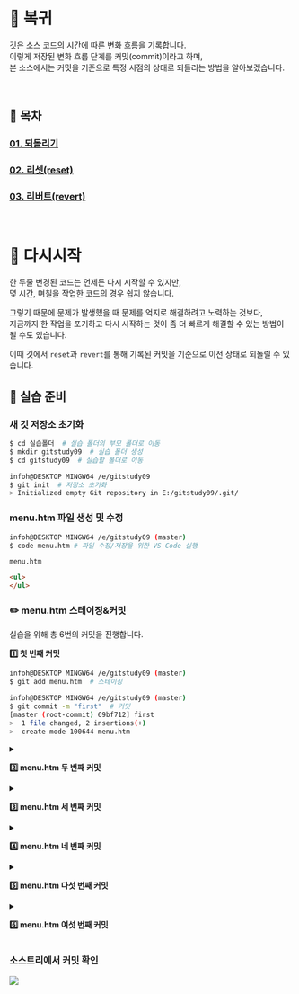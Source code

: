 # **:feet: 복귀**
깃은 소스 코드의 시간에 따른 변화 흐름을 기록합니다.<br>
이렇게 저장된 변화 흐름 단계를 커밋(commit)이라고 하며,<br>
본 소스에서는 커밋을 기준으로 특정 시점의 상태로 되돌리는 방법을 알아보겠습니다.

<br>

## **:bookmark: 목차**
### [**01. 되돌리기**](History.md)

### [**02. 리셋(reset)**](Current.md)

### [**03. 리버트(revert)**](source.md)

<br>

# **:repeat: 다시시작**
한 두줄 변경된 코드는 언제든 다시 시작할 수 있지만,<br>
몇 시간, 며칠을 작업한 코드의 경우 쉽지 않습니다.<br>

그렇기 때문에 문제가 발생했을 때 문제를 억지로 해결하려고 노력하는 것보다,<br>
지금까지 한 작업을 포기하고 다시 시작하는 것이 좀 더 빠르게 해결할 수 있는 방법이 될 수도 있습니다.<br>

이때 깃에서 `reset`과 `revert`를 통해 기록된 커밋을 기준으로 이전 상태로 되돌릴 수 있습니다.

## **:herb: 실습 준비**
### 새 깃 저장소 초기화
```bash
$ cd 실습폴더  # 실습 폴더의 부모 폴더로 이동
$ mkdir gitstudy09  # 실습 폴더 생성
$ cd gitstudy09  # 실습할 폴더로 이동

infoh@DESKTOP MINGW64 /e/gitstudy09
$ git init  # 저장소 초기화
> Initialized empty Git repository in E:/gitstudy09/.git/
```

### menu.htm 파일 생성 및 수정
```bash
infoh@DESKTOP MINGW64 /e/gitstudy09 (master)
$ code menu.htm # 파일 수정/저장을 위한 VS Code 실행
```
`menu.htm`
```html
<ul>
</ul>
```

### **:pencil2: menu.htm 스테이징&커밋**
실습을 위해 총 6번의 커밋을 진행합니다.<br>

**:one: 첫 번째 커밋**
```bash
infoh@DESKTOP MINGW64 /e/gitstudy09 (master)
$ git add menu.htm  # 스테이징

infoh@DESKTOP MINGW64 /e/gitstudy09 (master)
$ git commit -m "first"  # 커밋
[master (root-commit) 69bf712] first
>  1 file changed, 2 insertions(+)
>  create mode 100644 menu.htm
```
<!-------------------------------------------------------------->
<details>
<summary>

**:two: menu.htm 두 번째 커밋**

</summary>

<kbd>
<img src="https://user-images.githubusercontent.com/45596014/202429369-ece2797c-7f54-40af-9f4f-7de10c562b83.jpg">
</kbd>

```bash
infoh@DESKTOP MINGW64 /e/gitstudy09 (master)
$ git commit -am “menu1" menu1 등록 및 커밋
> [master b741eef] menu1
>  1 file changed, 1 insertion(+)
```

</details>
<!-------------------------------------------------------------->
<details>
<summary>

**:three: menu.htm 세 번째 커밋**

</summary>

<kbd>
<img src="https://user-images.githubusercontent.com/45596014/202429627-d4c21f7b-a9ec-4c65-94c5-13923a44e162.jpg">
</kbd>

```bash
infoh@DESKTOP MINGW64 /e/gitstudy09 (master)
$ git commit -am "menu2" menu2 등록 및 커밋
> [master f1c704f] menu2
>  1 file changed, 1 insertion(+)
```
</details>
<!-------------------------------------------------------------->
<details>
<summary>

**:four: menu.htm 네 번째 커밋**

</summary>

<kbd>
<img src="https://user-images.githubusercontent.com/45596014/202429973-534c5c9c-3a8b-41a1-8273-40912e8c1cd9.jpg">
</kbd>

```bash
infoh@DESKTOP MINGW64 /e/gitstudy09 (master)
$ git commit -am "menu3"
> [master b728366] menu3
>  1 file changed, 1 insertion(+)
```

</details>
<!-------------------------------------------------------------->
<details>
<summary>

**:five: menu.htm 다섯 번째 커밋**

</summary>

<kbd>
<img src="https://user-images.githubusercontent.com/45596014/202430195-9462c653-0fb3-4b7c-8fa2-22f5bffdb54e.jpg">
</kbd>

```bash
infoh@DESKTOP MINGW64 /e/gitstudy09 (master)
$ git commit -am "menu4"
> [master 6619c99] menu4
>  1 file changed, 1 insertion(+)
```
</details>
<!-------------------------------------------------------------->
<details>
<summary>

**:six: menu.htm 여섯 번째 커밋**

</summary>

<kbd>
<img src="https://user-images.githubusercontent.com/45596014/202430397-8a720549-24b7-4a30-ada2-e5e3f9d41947.jpg">
</kbd>

```bash
infoh@DESKTOP MINGW64 /e/gitstudy09 (master)
$ git commit -am “menu5" menu5 등록 및 커밋
> [master 7f068b6] menu5
>  1 file changed, 1 insertion(+)
```
</details>

### **소스트리에서 커밋 확인**
<kbd>
<img src="https://user-images.githubusercontent.com/45596014/201471781-d76d0432-24a2-4ccc-baef-901cdc11c31b.png">
</kbd>